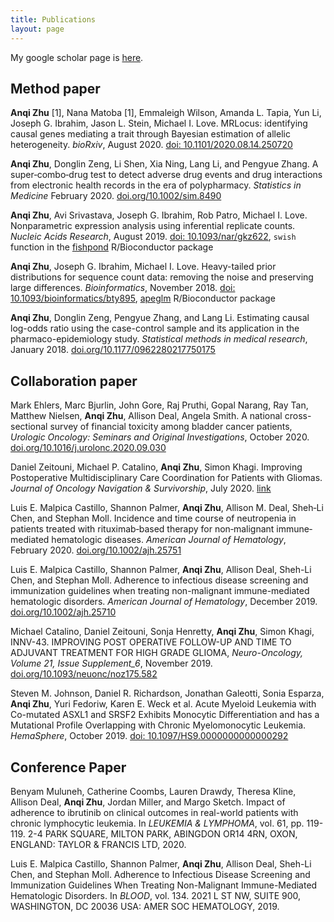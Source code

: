 ```yaml
---
title: Publications
layout: page
---
```


My google scholar page is [here](https://scholar.google.com/citations?user=zcsUPtgAAAAJ&hl=en).

<h2>Method paper</h2>

**Anqi Zhu** [1], Nana Matoba [1], Emmaleigh Wilson, Amanda L. Tapia, Yun Li,
Joseph G. Ibrahim, Jason L. Stein, Michael I. Love.
MRLocus: identifying causal genes mediating a trait through Bayesian
estimation of allelic heterogeneity.
*bioRxiv*, August 2020.
[doi: 10.1101/2020.08.14.250720](https://doi.org/10.1101/2020.08.14.250720)

**Anqi Zhu**, Donglin Zeng, Li Shen, Xia Ning, Lang Li, and Pengyue Zhang. 
A super‐combo‐drug test to detect adverse drug events and drug interactions from electronic health records in the era of polypharmacy. *Statistics in Medicine* February 2020. [doi.org/10.1002/sim.8490](https://doi.org/10.1002/sim.8490)

**Anqi Zhu**, Avi Srivastava, Joseph G. Ibrahim, Rob Patro, 
Michael I. Love.
Nonparametric expression analysis using inferential replicate counts.
*Nucleic Acids Research*, August 2019.
[doi: 10.1093/nar/gkz622](https://doi.org/10.1093/nar/gkz622),
`swish` function in the 
[fishpond](https://github.com/mikelove/fishpond) R/Bioconductor package

**Anqi Zhu**, Joseph G. Ibrahim, Michael I. Love.
Heavy-tailed prior distributions for sequence count data: removing the
noise and preserving large differences.
*Bioinformatics*, November 2018.
[doi: 10.1093/bioinformatics/bty895](https://doi.org/10.1093/bioinformatics/bty895),
[apeglm](http://bioconductor.org/packages/apeglm) R/Bioconductor package

**Anqi Zhu**, Donglin Zeng, Pengyue Zhang, and Lang Li. 
Estimating causal log-odds ratio using the case-control sample and its application in the pharmaco-epidemiology study. *Statistical methods in medical research*, January 2018. [doi.org/10.1177/0962280217750175](https://doi.org/10.1177%2F0962280217750175)

<h2>Collaboration paper</h2>

Mark Ehlers, Marc Bjurlin, John Gore, Raj Pruthi, Gopal Narang, Ray Tan, Matthew Nielsen, **Anqi Zhu**, Allison Deal, Angela Smith.
A national cross-sectional survey of financial toxicity among bladder cancer patients,
*Urologic Oncology: Seminars and Original Investigations*, October 2020.
[doi.org/10.1016/j.urolonc.2020.09.030](http://www.sciencedirect.com/science/article/pii/S1078143920304671)

Daniel Zeitouni, Michael P. Catalino, **Anqi Zhu**, Simon Khagi.
Improving Postoperative Multidisciplinary Care Coordination for Patients with Gliomas.
*Journal of Oncology Navigation & Survivorship*, July 2020. [link](http://jons-online.com/issues/2020/july-2020-vol-11-no-7/2992-improving-postoperative-multidisciplinary-care-coordination-for-patients-with-gliomas)

Luis E. Malpica Castillo, Shannon Palmer, **Anqi Zhu**, Allison M. Deal, Sheh‐Li Chen, and Stephan Moll. 
Incidence and time course of neutropenia in patients treated with rituximab‐based therapy for non‐malignant immune‐mediated hematologic diseases. *American Journal of Hematology*, February 2020. [doi.org/10.1002/ajh.25751](https://doi.org/10.1002/ajh.25751)

Luis E. Malpica Castillo, Shannon Palmer, **Anqi Zhu**, Allison Deal, Sheh-Li Chen, and Stephan Moll.
Adherence to infectious disease screening and immunization guidelines when treating non-malignant immune-mediated hematologic disorders. 
*American Journal of Hematology*, December 2019. [doi.org/10.1002/ajh.25710](https://doi.org/10.1002/ajh.25710)

Michael Catalino, Daniel Zeitouni, Sonja Henretty, **Anqi Zhu**, Simon Khagi, 
INNV-43. IMPROVING POST OPERATIVE FOLLOW-UP AND TIME TO ADJUVANT TREATMENT FOR HIGH GRADE GLIOMA, 
*Neuro-Oncology, Volume 21, Issue Supplement_6*, November 2019. [doi.org/10.1093/neuonc/noz175.582](https://doi.org/10.1093/neuonc/noz175.582)

Steven M. Johnson, Daniel R. Richardson, Jonathan Galeotti, Sonia Esparza, **Anqi Zhu**, Yuri Fedoriw, Karen E. Weck et al. Acute Myeloid Leukemia with Co-mutated ASXL1 and SRSF2 Exhibits Monocytic Differentiation and has a Mutational Profile Overlapping with Chronic Myelomonocytic Leukemia. 
*HemaSphere*, October 2019. [doi: 10.1097/HS9.0000000000000292](https://journals.lww.com/hemasphere/Fulltext/2019/10000/Acute_Myeloid_Leukemia_with_Co_mutated_ASXL1_and.10.aspx)

<h2>Conference Paper</h2>

Benyam Muluneh, Catherine Coombs, Lauren Drawdy, Theresa Kline, Allison Deal, **Anqi Zhu**, Jordan Miller, and Margo Sketch. Impact of adherence to ibrutinib on clinical outcomes in real-world patients with chronic lymphocytic leukemia. 
In *LEUKEMIA & LYMPHOMA*, vol. 61, pp. 119-119. 2-4 PARK SQUARE, MILTON PARK, ABINGDON OR14 4RN, OXON, ENGLAND: TAYLOR & FRANCIS LTD, 2020.

Luis E. Malpica Castillo, Shannon Palmer, **Anqi Zhu**, Allison Deal, Sheh-Li Chen, and Stephan Moll. 
Adherence to Infectious Disease Screening and Immunization Guidelines When Treating Non-Malignant Immune-Mediated Hematologic Disorders. In *BLOOD*, vol. 134. 2021 L ST NW, SUITE 900, WASHINGTON, DC 20036 USA: AMER SOC HEMATOLOGY, 2019.
